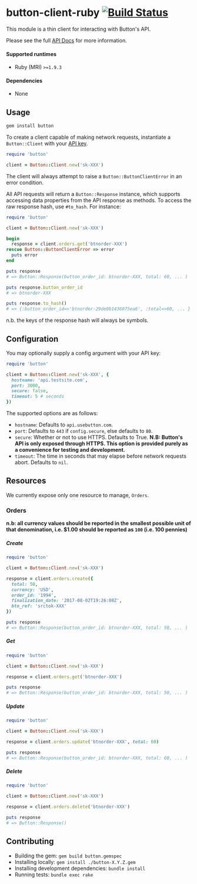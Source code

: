# button-client-ruby [![Build Status](https://travis-ci.org/button/button-client-ruby.svg?branch=master)](https://travis-ci.org/button/button-client-ruby)

This module is a thin client for interacting with Button's API.

Please see the full [API Docs](https://www.usebutton.com/developers/api-reference) for more information.  

#### Supported runtimes

* Ruby (MRI) `>=1.9.3`

#### Dependencies

*  None

## Usage

```bash
gem install button
```

To create a client capable of making network requests, instantiate a  `Button::Client` with your [API key](https://app.usebutton.com/settings/organization). 

```ruby
require 'button'

client = Button::Client.new('sk-XXX')
```

The client will always attempt to raise a `Button::ButtonClientError` in an error condition. 

All API requests will return a `Button::Response` instance, which supports accessing data properties from the API response as methods.  To access the raw response hash, use `#to_hash`.  For instance:

```ruby
require 'button'

client = Button::Client.new('sk-XXX')

begin
  response = client.orders.get('btnorder-XXX')
rescue Button::ButtonClientError => error
  puts error
end

puts response 
# => Button::Response(button_order_id: btnorder-XXX, total: 60, ... )

puts response.button_order_id
# => btnorder-XXX

puts response.to_hash()
# => {:button_order_id=>'btnorder-29de0b1436075ea6', :total=>60, ... }
```

n.b. the keys of the response hash will always be symbols. 

## Configuration

You may optionally supply a config argument with your API key:

```ruby
require 'button'

client = Button::Client.new('sk-XXX', {
  hostname: 'api.testsite.com',
  port: 3000,
  secure: false,
  timeout: 5 # seconds
})
```

The supported options are as follows:

* `hostname`: Defaults to `api.usebutton.com`.
* `port`: Defaults to `443` if `config.secure`, else defaults to `80`.
* `secure`: Whether or not to use HTTPS. Defaults to True.  **N.B: Button's API is only exposed through HTTPS. This option is provided purely as a convenience for testing and development.**
* `timeout`: The time in seconds that may elapse before network requests abort. Defaults to `nil`.

## Resources

We currently expose only one resource to manage, `Orders`. 

### Orders

**n.b: all currency values should be reported in the smallest possible unit of that denomination, i.e. $1.00 should be reported as `100` (i.e. 100 pennies)**

##### Create

```ruby
require 'button'

client = Button::Client.new('sk-XXX')

response = client.orders.create({
  total: 50,
  currency: 'USD',
  order_id: '1994',
  finalization_date: '2017-08-02T19:26:08Z',
  btn_ref: 'srctok-XXX'
})

puts response 
# => Button::Response(button_order_id: btnorder-XXX, total: 50, ... )
```

##### Get

```ruby
require 'button'

client = Button::Client.new('sk-XXX')

response = client.orders.get('btnorder-XXX')

puts response 
# => Button::Response(button_order_id: btnorder-XXX, total: 50, ... )
```
##### Update

```ruby
require 'button'

client = Button::Client.new('sk-XXX')

response = client.orders.update('btnorder-XXX', total: 60)

puts response 
# => Button::Response(button_order_id: btnorder-XXX, total: 60, ... )
```

##### Delete

```ruby
require 'button'

client = Button::Client.new('sk-XXX')

response = client.orders.delete('btnorder-XXX')

puts response
# => Button::Response()
```

## Contributing

* Building the gem: `gem build button.gemspec`
* Installing locally: `gem install ./button-X.Y.Z.gem`
* Installing development dependencies: `bundle install`
* Running tests: `bundle exec rake`
